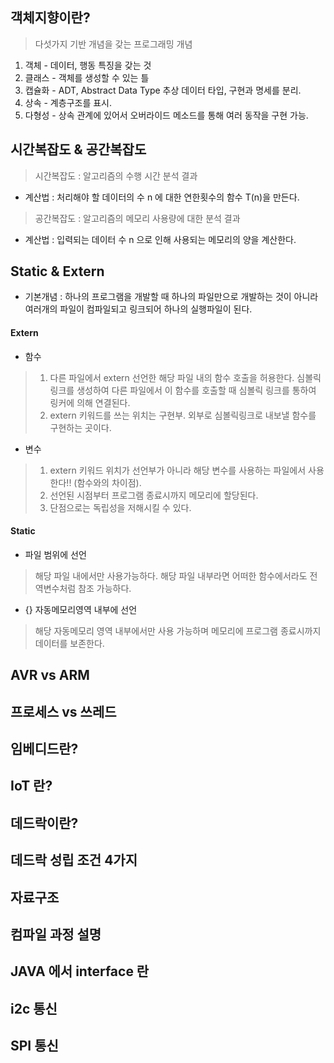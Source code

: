 ## 객체지향이란?
> 다섯가지 기반 개념을 갖는 프로그래밍 개념
1. 객체      - 데이터, 행동 특징을 갖는 것
2. 클래스     - 객체를 생성할 수 있는 틀
3. 캡슐화     - ADT, Abstract Data Type 추상 데이터 타입, 구현과 명세를 분리.
4. 상속 - 계층구조를 표시.
5. 다형성 - 상속 관계에 있어서 오버라이드 메소드를 통해 여러 동작을 구현 가능.



## 시간복잡도 & 공간복잡도

> 시간복잡도 : 알고리즘의 수행 시간 분석 결과
- 계산법 : 처리해야 할 데이터의 수 n 에 대한 연한횟수의 함수 T(n)을 만든다.

>공간복잡도 : 알고리즘의 메모리 사용량에 대한 분석 결과
- 계산법 : 입력되는 데이터 수 n 으로 인해 사용되는 메모리의 양을 계산한다.

## Static & Extern

 - 기본개념 : 하나의 프로그램을 개발할 때 하나의 파일만으로 개발하는 것이 아니라 여러개의 파일이 컴파일되고 링크되어 하나의 실행파일이 된다.


#### Extern
- 함수
> 1. 다른 파일에서 extern 선언한 해당 파일 내의 함수 호출을 허용한다. 심볼릭 링크를 생성하여 다른 파일에서 이 함수를 호출할 때 심볼릭 링크를 통하여 링커에 의해 연결된다.
> 2. extern 키워드를 쓰는 위치는 구현부. 외부로 심볼릭링크로 내보낼 함수를 구현하는 곳이다.


- 변수
> 1. extern 키워드 위치가 선언부가 아니라 해당 변수를 사용하는 파일에서 사용한다!! (함수와의 차이점).
> 2. 선언된 시점부터 프로그램 종료시까지 메모리에 할당된다.
> 3. 단점으로는 독립성을 저해시킬 수 있다.


#### Static
- 파일 범위에 선언
> 해당 파일 내에서만 사용가능하다.
> 해당 파일 내부라면 어떠한 함수에서라도 전역변수처럼 참조 가능하다.


- {} 자동메모리영역 내부에 선언
> 해당 자동메모리 영역 내부에서만 사용 가능하며 메모리에 프로그램 종료시까지 데이터를 보존한다.

## AVR vs ARM

## 프로세스 vs 쓰레드

## 임베디드란?

## IoT 란?

## 데드락이란?

## 데드락 성립 조건 4가지

## 자료구조

## 컴파일 과정 설명

## JAVA 에서 interface 란

## i2c 통신

## SPI 통신
